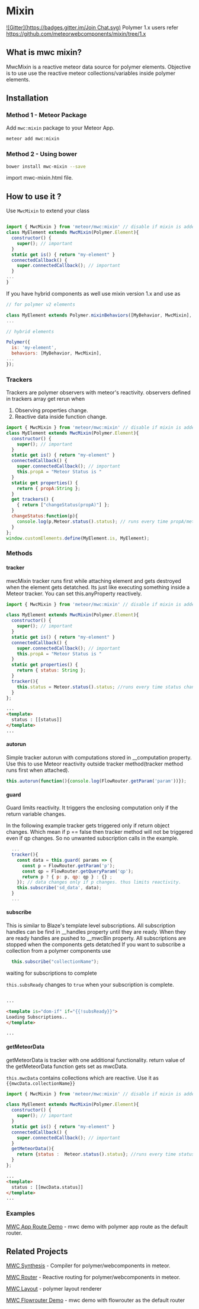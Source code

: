 <!--
  Title: Meteor Webcomponents Mixin, for Meteor Polymer integration
  Description: Mixin for polymer/webcomponents in meteor.
  -->
# Mixin

[![Gitter](https://badges.gitter.im/Join Chat.svg)](https://gitter.im/aruntk/meteorwebcomponents?utm_source=badge&utm_medium=badge&utm_campaign=pr-badge&utm_content=badge)
Polymer 1.x users refer https://github.com/meteorwebcomponents/mixin/tree/1.x

## What is mwc mixin?

MwcMixin is a reactive meteor data source for polymer elements. Objective is to use use the reactive meteor collections/variables inside polymer elements.

## Installation

### Method 1 - Meteor Package
Add `mwc:mixin` package to your Meteor App.

```sh
meteor add mwc:mixin

```
### Method 2 - Using bower

```sh
bower install mwc-mixin --save
```
import mwc-mixin.html file.



## How to use it ?

Use `MwcMixin` to extend your class
```js

import { MwcMixin } from 'meteor/mwc:mixin' // disable if mixin is added using bower
class MyElement extends MwcMixin(Polymer.Element){
  constructor() {
    super(); // important
  }
  static get is() { return "my-element" }
  connectedCallback() {
    super.connectedCallback(); // important
  }
...
}
```

If you have hybrid components as well use mixin version 1.x and use as 

```js
// for polymer v2 elements

class MyElement extends Polymer.mixinBehaviors([MyBehavior, MwcMixin], Polymer.Element) {
...
```


```js
// hybrid elements

Polymer({
  is: 'my-element',
  behaviors: [MyBehavior, MwcMixin],
...
});


```
### Trackers

Trackers are polymer observers with meteor's reactivity.
observers defined in trackers array get rerun when
1. Observing properties change.
2. Reactive data inside function change.

```js
import { MwcMixin } from 'meteor/mwc:mixin' // disable if mixin is added using bower
class MyElement extends MwcMixin(Polymer.Element){
  constructor() {
    super(); // important
  }
  static get is() { return "my-element" }
  connectedCallback() {
    super.connectedCallback(); // important
    this.propA = "Meteor Status is "
  }
  static get properties() {
    return { propA:String };
  }
  get trackers() {
    { return ["changeStatus(propA)"] };
  }
  changeStatus:function(p){
    console.log(p,Meteor.status().status); // runs every time propA/meteor status changes.
  }
};
window.customElements.define(MyElement.is, MyElement);
```

### Methods

#### tracker

mwcMixin tracker runs first while attaching element and gets destroyed when the element gets detatched. Its just like executing something inside a Meteor tracker. You can set this.anyProperty reactively.

```js
import { MwcMixin } from 'meteor/mwc:mixin' // disable if mixin is added using bower

class MyElement extends MwcMixin(Polymer.Element){
  constructor() {
    super(); // important
  }
  static get is() { return "my-element" }
  connectedCallback() {
    super.connectedCallback(); // important
    this.propA = "Meteor Status is "
  }
  static get properties() {
    return { status: String };
  }
  tracker(){
    this.status = Meteor.status().status; //runs every time status changes.
  }
};
```
```html
...
<template>
  status : [[status]]
</template>
...
```



#### autorun

Simple tracker autorun with computations stored in __computation property. Use this to use Meteor reactivity outside tracker method(tracker method runs first when attached).

```js
this.autorun(function(){console.log(FlowRouter.getParam('param'))});
```

#### guard

Guard limits reactivity. It triggers the enclosing computation only if the return variable changes.

In the following example tracker gets triggered only if return object changes. Which mean if p == false then tracker method will not be triggered even if qp changes. So no unwanted subscription calls in the example.
  
```js
  ...
  tracker(){
    const data = this.guard( params => {
      const p = FlowRouter.getParam('p');
      const qp = FlowRouter.getQueryParam('qp');
      return p ? { p: p, qp: qp } : {} ;
    }); // data changes only if p changes. thus limits reactivity.
    this.subscribe('sd_data', data);
  }
  ...
```


#### subscribe

This is similar to Blaze's template level subscriptions.
All subscription handles can be find in __handles property until they are ready. When they are ready handles are pushed to __mwcBin property.
All subscriptions are stopped when the components gets detatched
If you want to subscribe a collection from a polymer components use
```js
  this.subscribe("collectionName"); 
```

waiting for subscriptions to complete

`this.subsReady` changes to `true` when your subscription is complete.

```html

...

<template is="dom-if" if="{{!subsReady}}">
Loading Subscriptions..
</template>

...

```



#### getMeteorData

getMeteorData is tracker with one additional functionality. return value of the getMeteorData function gets set as mwcData. 

`this.mwcData` contains collections which are reactive. Use it as
`{{mwcData.collectionName}}`

```js
import { MwcMixin } from 'meteor/mwc:mixin' // disable if mixin is added using bower

class MyElement extends MwcMixin(Polymer.Element){
  constructor() {
    super(); // important
  }
  static get is() { return "my-element" }
  connectedCallback() {
    super.connectedCallback(); // important
  }
  getMeteorData(){
    return {status :  Meteor.status().status}; //runs every time status changes.
  }
};

```
```html
...
<template>
  status : [[mwcData.status]]
</template>
...
```



### Examples

[MWC App Route Demo](https://github.com/aruntk/kickstart-meteor-polymer-with-app-route/tree/2.0-preview) - mwc demo with polymer app route as the default router.

## Related Projects

[MWC Synthesis](https://github.com/meteorwebcomponents/synthesis) - Compiler for polymer/webcomponents in meteor.

[MWC Router](https://github.com/meteorwebcomponents/router) - Reactive routing for polymer/webcomponents in meteor.

[MWC Layout](https://github.com/meteorwebcomponents/layout) - polymer layout renderer

[MWC Flowrouter Demo](https://github.com/aruntk/kickstart-meteor-polymer) - mwc demo with flowrouter as the default router



